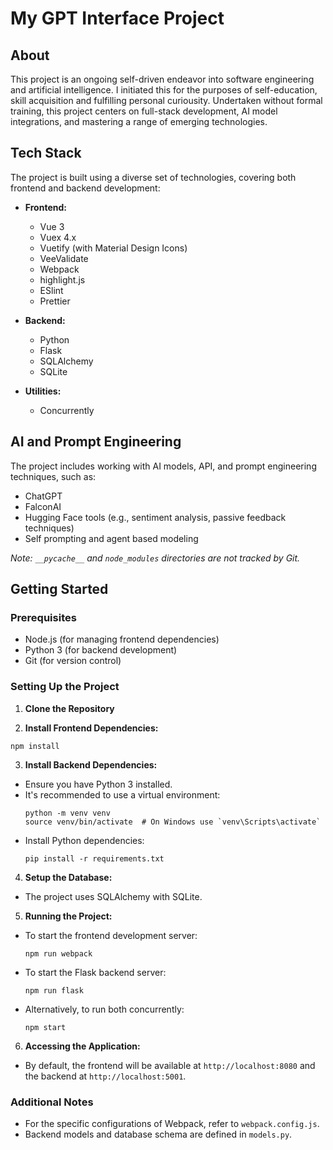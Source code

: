 # My GPT Interface Project

## About
This project is an ongoing self-driven endeavor into software engineering and artificial intelligence. I initiated this for the purposes of self-education, skill acquisition and fulfilling personal curiousity. Undertaken without formal training, this project centers on full-stack development, AI model integrations, and mastering a range of emerging technologies.

## Tech Stack
The project is built using a diverse set of technologies, covering both frontend and backend development:

- **Frontend:**
  - Vue 3
  - Vuex 4.x
  - Vuetify (with Material Design Icons)
  - VeeValidate
  - Webpack
  - highlight.js
  - ESlint
  - Prettier

- **Backend:**
  - Python
  - Flask
  - SQLAlchemy
  - SQLite

- **Utilities:**
  - Concurrently

## AI and Prompt Engineering
The project includes working with AI models, API, and prompt engineering techniques, such as:
- ChatGPT
- FalconAI
- Hugging Face tools (e.g., sentiment analysis, passive feedback techniques)
- Self prompting and agent based modeling


*Note: `__pycache__` and `node_modules` directories are not tracked by Git.*


## Getting Started

### Prerequisites
- Node.js (for managing frontend dependencies)
- Python 3 (for backend development)
- Git (for version control)

### Setting Up the Project

1. **Clone the Repository**


2. **Install Frontend Dependencies:**
  ```
  npm install
  ```

3. **Install Backend Dependencies:**
- Ensure you have Python 3 installed.
- It's recommended to use a virtual environment:
  ```
  python -m venv venv
  source venv/bin/activate  # On Windows use `venv\Scripts\activate`
  ```
- Install Python dependencies:
  ```
  pip install -r requirements.txt
  ```

4. **Setup the Database:**
- The project uses SQLAlchemy with SQLite. 

5. **Running the Project:**
- To start the frontend development server:
  ```
  npm run webpack
  ```
- To start the Flask backend server:
  ```
  npm run flask
  ```
- Alternatively, to run both concurrently:
  ```
  npm start
  ```

6. **Accessing the Application:**
- By default, the frontend will be available at `http://localhost:8080` and the backend at `http://localhost:5001`.

### Additional Notes
- For the specific configurations of Webpack, refer to `webpack.config.js`.
- Backend models and database schema are defined in `models.py`.


